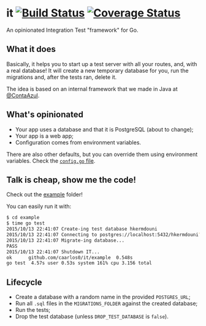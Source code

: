 # it [![Build Status](https://img.shields.io/circleci/project/caarlos0/it/master.svg?style=flat-square)](https://circleci.com/gh/caarlos0/it) [![Coverage Status](https://img.shields.io/coveralls/caarlos0/it.svg?style=flat-square)](https://coveralls.io/github/caarlos0/it?branch=master)

An opinionated Integration Test "framework" for Go.

## What it does

Basically, it helps you to start up a test server with all your routes, and,
with a real database! It will create a new temporary database for you, run
the migrations and, after the tests ran, delete it.

The idea is based on an internal framework that we made in Java at
[@ContaAzul](http://github.com/ContaAzul).

## What's opinionated

- Your app uses a database and that it is PostgreSQL (about to change);
- Your app is a web app;
- Configuration comes from environment variables.

There are also other defaults, but you can override them using environment
variables. Check the [`config.go` file](/base/config.go).

## Talk is cheap, show me the code!

Check out the [example](/example) folder!

You can easily run it with:

```sh
$ cd example
$ time go test
2015/10/13 22:41:07 Create-ing test database hkermdouni
2015/10/13 22:41:07 Connecting to postgres://localhost:5432/hkermdouni?sslmode=disable
2015/10/13 22:41:07 Migrate-ing database...
PASS
2015/10/13 22:41:07 Shutdown IT...
ok  	github.com/caarlos0/it/example	0.548s
go test  4.57s user 0.53s system 161% cpu 3.156 total
```

## Lifecycle

- Create a database with a random name in the provided `POSTGRES_URL`;
- Run all `.sql` files in the `MIGRATIONS_FOLDER` against the created database;
- Run the tests;
- Drop the test database (unless `DROP_TEST_DATABASE` is `false`). 
